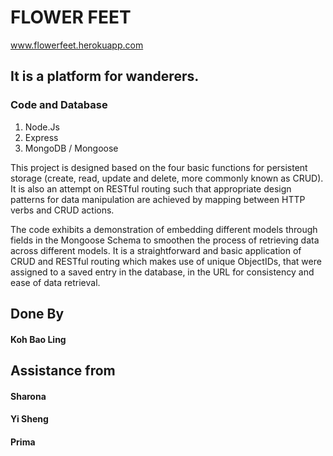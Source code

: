 # FLOWER FEET
www.flowerfeet.herokuapp.com
## It is a platform for wanderers.

### Code and Database
1. Node.Js
2. Express
3. MongoDB / Mongoose

This project is designed based on the four basic functions for persistent storage (create, read, update and delete, more commonly known as CRUD). It is also an attempt on RESTful routing such that appropriate design patterns for data manipulation are achieved by mapping between HTTP verbs and CRUD actions.

The code exhibits a demonstration of embedding different models through fields in the Mongoose Schema to smoothen the process of retrieving data across different models. It is a straightforward and basic application of CRUD and RESTful routing which makes use of unique ObjectIDs, that were assigned to a saved entry in the database, in the URL for consistency and ease of data retrieval.

## Done By
#### Koh Bao Ling

## Assistance from
#### Sharona
#### Yi Sheng
#### Prima

